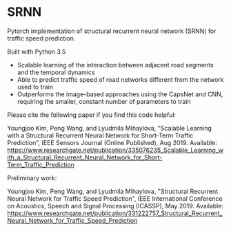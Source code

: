 # SRNN
Pytorch implementation of structural recurrent neural network (SRNN) for traffic speed prediction.

Built with Python 3.5

- Scalable learning of the interaction between adjacent road segments and the temporal dynamics
- Able to predict traffic speed of road networks different from the network used to train
- Outperforms the image-based approaches using the CapsNet and CNN, requiring the smaller, constant number of parameters to train

Please cite the following paper if you find this code helpful:

Youngjoo Kim, Peng Wang, and Lyudmila Mihaylova, "Scalable Learning with a Structural Recurrent
Neural Network for Short-Term Traffic Prediction", IEEE Sensors Journal (Online Published), Aug 2019. Available: https://www.researchgate.net/publication/335076235_Scalable_Learning_with_a_Structural_Recurrent_Neural_Network_for_Short-Term_Traffic_Prediction

Preliminary work:

Youngjoo Kim, Peng Wang, and Lyudmila Mihaylova, "Structural Recurrent Neural Network for Traffic Speed Prediction", IEEE International Conference on Acoustics, Speech and Signal Processing (ICASSP), May 2019. Available: https://www.researchgate.net/publication/331222757_Structural_Recurrent_Neural_Network_for_Traffic_Speed_Prediction

